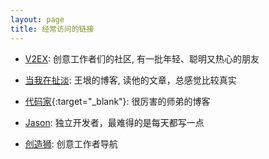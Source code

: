 ```yaml
---
layout: page
title: 经常访问的链接
---
```


* [V2EX](https://www.v2ex.com/): 创意工作者们的社区, 有一批年轻、聪明又热心的朋友

* [当我在扯淡](http://www.yinwang.org/): 王垠的博客, 读他的文章，总感觉比较真实

* [代码家](https://daimajia.com/){:target="_blank"}: 很厉害的师弟的博客

* [Jason](https://atjason.com/): 独立开发者，最难得的是每天都写一点

* [创造狮](http://chuangzaoshi.com/): 创意工作者导航